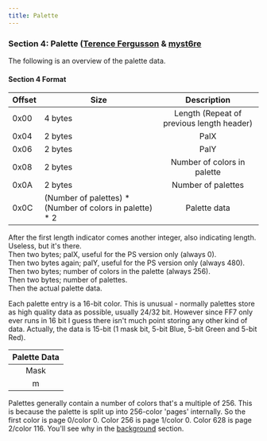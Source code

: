 ```yaml
---
title: Palette
---
```


### Section 4: Palette ([Terence Fergusson](User:Terence_Fergusson "wikilink") & [myst6re](../../User:Myst6re.md)

The following is an overview of the palette data.

#### Section 4 Format

| Offset | Size                                                       |                Description                |
|--------|------------------------------------------------------------|:-----------------------------------------:|
| 0x00   | 4 bytes                                                    | Length (Repeat of previous length header) |
| 0x04   | 2 bytes                                                    |                   PalX                    |
| 0x06   | 2 bytes                                                    |                   PalY                    |
| 0x08   | 2 bytes                                                    |        Number of colors in palette        |
| 0x0A   | 2 bytes                                                    |            Number of palettes             |
| 0x0C   | (Number of palettes) \* (Number of colors in palette) \* 2 |               Palette data                |

After the first length indicator comes another integer, also indicating length. Useless, but it's there.  
Then two bytes; palX, useful for the PS version only (always 0).  
Then two bytes again; palY, useful for the PS version only (always 480).  
Then two bytes; number of colors in the palette (always 256).  
Then two bytes; number of palettes.  
Then the actual palette data.

Each palette entry is a 16-bit color. This is unusual - normally palettes store as high quality data as possible, usually 24/32 bit. However since FF7 only ever runs in 16 bit I guess there isn't much point storing any other kind of data. Actually, the data is 15-bit (1 mask bit, 5-bit Blue, 5-bit Green and 5-bit Red).

| Palette Data |
|:------------:|
|     Mask     |
|      m       |

Palettes generally contain a number of colors that's a multiple of 256. This is because the palette is split up into 256-color 'pages' internally. So the first color is page 0/color 0. Color 256 is page 1/color 0. Color 628 is page 2/color 116. You'll see why in the [background](Background.md) section.
